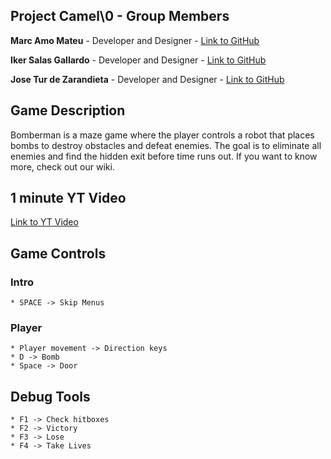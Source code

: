 ## Project Camel\0 - Group Members

**Marc Amo Mateu** - Developer and Designer - [Link to GitHub](https://github.com/mxarc)

**Iker Salas Gallardo** - Developer and Designer - [Link to GitHub](https://github.com/Biker13)

**Jose Tur de Zarandieta** - Developer and Designer - [Link to GitHub](https://github.com/JoseTurdeZarandieta)

## Game Description

Bomberman is a maze game where the player controls a robot that places bombs to destroy obstacles and defeat enemies. The goal is to eliminate all enemies and find the hidden exit before time runs out. If you want to know more, check out our wiki.

## 1 minute YT Video

[Link to YT Video](https://youtu.be/e2bBwgPrm1M)

## Game Controls
### Intro    
    * SPACE -> Skip Menus
### Player
    * Player movement -> Direction keys
    * D -> Bomb
    * Space -> Door
## Debug Tools
    * F1 -> Check hitboxes
    * F2 -> Victory
    * F3 -> Lose
    * F4 -> Take Lives


